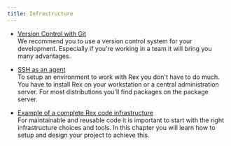 ```yaml
---
title: Infrastructure
---
```



  * [Version Control with Git](/docs/rex_book/infrastructure/version_control_with_git.html)  
    We recommend you to use a version control system for your development. Especially if you're working in a team it will bring you many advantages.

  * [SSH as an agent](/docs/rex_book/infrastructure/ssh_as_an_agent.html)  
    To setup an environment to work with Rex you don't have to do much. You have to install Rex on your workstation or a central administration server. For most distributions you'll find packages on the package server.

  * [Example of a complete Rex code infrastructure](/docs/rex_book/infrastructure/example_of_a_complete_rex_code_infrastructure.html)  
    For maintainable and reusable code it is important to start with the right infrastructure choices and tools. In this chapter you will learn how to setup and design your project to achieve this.
